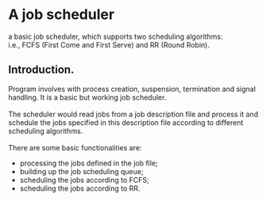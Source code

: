 # A job scheduler <br />
 a basic job scheduler, which supports two scheduling algorithms:<br />
 i.e., FCFS (First Come and First Serve) and RR (Round Robin).
## Introduction.
Program involves with process creation, suspension, termination and signal handling. It is a basic but working job scheduler.<br /><br />
The scheduler would read jobs from a job description file and process it and schedule the jobs specified in this description file according to different scheduling algorithms.<br /><br />
There are some basic functionalities are: <br />
- processing the jobs defined in the job file;
- building up the job scheduling queue;
- scheduling the jobs according to FCFS;
- scheduling the jobs according to RR.
<br />
